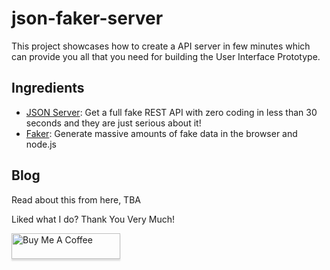# json-faker-server

This project showcases how to create a API server in few minutes which can provide you all that you need for building the User Interface Prototype.

## Ingredients

- [JSON Server](https://github.com/typicode/json-server): Get a full fake REST API with zero coding in less than 30 seconds and they are just serious about it!
- [Faker](https://github.com/Marak/faker.js): Generate massive amounts of fake data in the browser and node.js

## Blog
Read about this from here,
TBA

Liked what I do? Thank You Very Much!

<a href="https://www.buymeacoffee.com/greenroots" target="_blank" rel="noopener noreferrer"><img src="https://www.buymeacoffee.com/assets/img/custom_images/orange_img.png" alt="Buy Me A Coffee" style="height: 41px !important;width: 174px !important;box-shadow: 0px 3px 2px 0px rgba(190, 190, 190, 0.5) !important;-webkit-box-shadow: 0px 3px 2px 0px rgba(190, 190, 190, 0.5) !important;" ></a>
